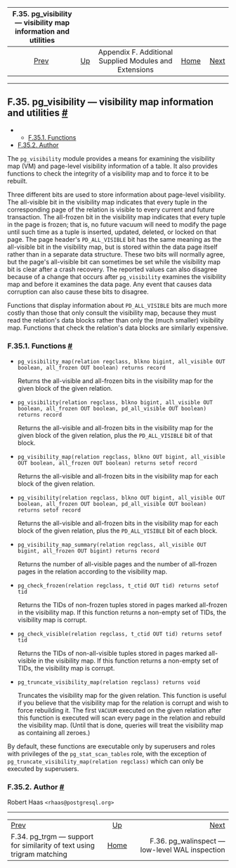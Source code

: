 <!--?xml version="1.0" encoding="UTF-8" standalone="no"?-->

|                   F.35. pg\_visibility — visibility map information and utilities                   |                                                                             |                                                        |                                                       |                                                                             |
| :-------------------------------------------------------------------------------------------------: | :-------------------------------------------------------------------------- | :----------------------------------------------------: | ----------------------------------------------------: | --------------------------------------------------------------------------: |
| [Prev](pgtrgm.html "F.34. pg_trgm —&#xA;   support for similarity of text using trigram matching")  | [Up](contrib.html "Appendix F. Additional Supplied Modules and Extensions") | Appendix F. Additional Supplied Modules and Extensions | [Home](index.html "PostgreSQL 17devel Documentation") |  [Next](pgwalinspect.html "F.36. pg_walinspect — low-level WAL inspection") |

***

## F.35. pg\_visibility — visibility map information and utilities [#](#PGVISIBILITY)

  * *   [F.35.1. Functions](pgvisibility.html#PGVISIBILITY-FUNCS)
* [F.35.2. Author](pgvisibility.html#PGVISIBILITY-AUTHOR)

The `pg_visibility` module provides a means for examining the visibility map (VM) and page-level visibility information of a table. It also provides functions to check the integrity of a visibility map and to force it to be rebuilt.

Three different bits are used to store information about page-level visibility. The all-visible bit in the visibility map indicates that every tuple in the corresponding page of the relation is visible to every current and future transaction. The all-frozen bit in the visibility map indicates that every tuple in the page is frozen; that is, no future vacuum will need to modify the page until such time as a tuple is inserted, updated, deleted, or locked on that page. The page header's `PD_ALL_VISIBLE` bit has the same meaning as the all-visible bit in the visibility map, but is stored within the data page itself rather than in a separate data structure. These two bits will normally agree, but the page's all-visible bit can sometimes be set while the visibility map bit is clear after a crash recovery. The reported values can also disagree because of a change that occurs after `pg_visibility` examines the visibility map and before it examines the data page. Any event that causes data corruption can also cause these bits to disagree.

Functions that display information about `PD_ALL_VISIBLE` bits are much more costly than those that only consult the visibility map, because they must read the relation's data blocks rather than only the (much smaller) visibility map. Functions that check the relation's data blocks are similarly expensive.

### F.35.1. Functions [#](#PGVISIBILITY-FUNCS)

* `pg_visibility_map(relation regclass, blkno bigint, all_visible OUT boolean, all_frozen OUT boolean) returns record`

    Returns the all-visible and all-frozen bits in the visibility map for the given block of the given relation.

* `pg_visibility(relation regclass, blkno bigint, all_visible OUT boolean, all_frozen OUT boolean, pd_all_visible OUT boolean) returns record`

    Returns the all-visible and all-frozen bits in the visibility map for the given block of the given relation, plus the `PD_ALL_VISIBLE` bit of that block.

* `pg_visibility_map(relation regclass, blkno OUT bigint, all_visible OUT boolean, all_frozen OUT boolean) returns setof record`

    Returns the all-visible and all-frozen bits in the visibility map for each block of the given relation.

* `pg_visibility(relation regclass, blkno OUT bigint, all_visible OUT boolean, all_frozen OUT boolean, pd_all_visible OUT boolean) returns setof record`

    Returns the all-visible and all-frozen bits in the visibility map for each block of the given relation, plus the `PD_ALL_VISIBLE` bit of each block.

* `pg_visibility_map_summary(relation regclass, all_visible OUT bigint, all_frozen OUT bigint) returns record`

    Returns the number of all-visible pages and the number of all-frozen pages in the relation according to the visibility map.

* `pg_check_frozen(relation regclass, t_ctid OUT tid) returns setof tid`

    Returns the TIDs of non-frozen tuples stored in pages marked all-frozen in the visibility map. If this function returns a non-empty set of TIDs, the visibility map is corrupt.

* `pg_check_visible(relation regclass, t_ctid OUT tid) returns setof tid`

    Returns the TIDs of non-all-visible tuples stored in pages marked all-visible in the visibility map. If this function returns a non-empty set of TIDs, the visibility map is corrupt.

* `pg_truncate_visibility_map(relation regclass) returns void`

    Truncates the visibility map for the given relation. This function is useful if you believe that the visibility map for the relation is corrupt and wish to force rebuilding it. The first `VACUUM` executed on the given relation after this function is executed will scan every page in the relation and rebuild the visibility map. (Until that is done, queries will treat the visibility map as containing all zeroes.)

By default, these functions are executable only by superusers and roles with privileges of the `pg_stat_scan_tables` role, with the exception of `pg_truncate_visibility_map(relation regclass)` which can only be executed by superusers.

### F.35.2. Author [#](#PGVISIBILITY-AUTHOR)

Robert Haas `<rhaas@postgresql.org>`

***

|                                                                                                     |                                                                             |                                                                             |
| :-------------------------------------------------------------------------------------------------- | :-------------------------------------------------------------------------: | --------------------------------------------------------------------------: |
| [Prev](pgtrgm.html "F.34. pg_trgm —&#xA;   support for similarity of text using trigram matching")  | [Up](contrib.html "Appendix F. Additional Supplied Modules and Extensions") |  [Next](pgwalinspect.html "F.36. pg_walinspect — low-level WAL inspection") |
| F.34. pg\_trgm — support for similarity of text using trigram matching                              |            [Home](index.html "PostgreSQL 17devel Documentation")            |                             F.36. pg\_walinspect — low-level WAL inspection |
